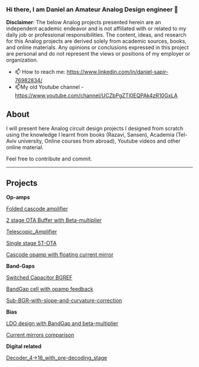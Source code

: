 ### Hi there, I am Daniel an Amateur Analog Design engineer 👋
**Disclaimer**: The below Analog projects presented herein are an independent academic endeavor and is not affiliated with or related to my daily job or professional responsibilities. The content, ideas, and research for this Analog projects are derived solely from academic sources, books, and online materials. Any opinions or conclusions expressed in this project are personal and do not represent the views or positions of my employer or organization.

- 📫 How to reach me: https://www.linkedin.com/in/daniel-sapir-76982834/
- 📫My old Youtube channel - https://www.youtube.com/channel/UCZbPgZTl0EQPAk4zR10GxLA
<!--
**dsapir4422/dsapir4422** is a ✨ _special_ ✨ repository because its `README.md` (this file) appears on your GitHub profile.

Here are some ideas to get you started:

- 🔭 I’m currently working on ...
- 🌱 I’m currently learning ...
- 👯 I’m looking to collaborate on ...
- 🤔 I’m looking for help with ...
- 💬 Ask me about ...

- 😄 Pronouns: ...
- ⚡ Fun fact: ...
-->
## About
I will present here Analog circuit design projects I designed from scratch using the knowledge I learnt from books (Razavi, Sansen), Academia (Tel-Aviv university, Online courses from abroad), Youtube videos and other online material.

Feel free to contribute and commit.

---------------------------------
## Projects
**Op-amps**

[Folded cascode amplifier](https://github.com/dsapir4422/Folded_Cascode_Amplifier)

[2 stage OTA Buffer with Beta-multiplier](https://github.com/dsapir4422/2-stage-OTA-buffer-w-Beta-multiplier)

[Telescopic_Amplifier](https://github.com/dsapir4422/Telescopic_Amplifier/blob/main/README.md)

[Single stage 5T-OTA](https://github.com/dsapir4422/5T_OTA/blob/main/README.md)

[Cascode opamp with floating current mirror](https://github.com/dsapir4422/Cascode_opamp_with_floating_current_mirror/blob/main/README.md)

**Band-Gaps**

[Switched Capacitor BGREF](https://github.com/dsapir4422/Switched-Capacitor-BGREF)

[BandGap cell with opamp feedback](https://github.com/dsapir4422/BGAP-cell-with-feedback/blob/main/README.md)

[Sub-BGR-with-slope-and-curvature-correction](https://github.com/dsapir4422/Sub-BGR-with-slope-and-curvature-correction)

**Bias**

[LDO design with BandGap and beta-multiplier ](https://github.com/dsapir4422/LDO_design)

[Current mirrors comparison](https://github.com/dsapir4422/Current-Mirrors-comparison/blob/main/README.md)

**Digital related**

[Decoder_4->16_with_pre-decoding_stage](https://github.com/dsapir4422/Decoder_4_16/blob/main/README.md)
